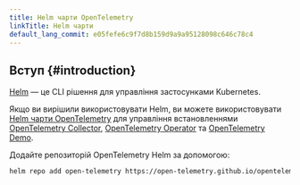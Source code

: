 ```yaml
---
title: Helm чарти OpenTelemetry
linkTitle: Helm чарти
default_lang_commit: e05fefe6c9f7d8b159d9a9a95128098c646c78c4
---
```


## Вступ {#introduction}

[Helm](https://helm.sh/uk/) — це CLI рішення для управління застосунками Kubernetes.

Якщо ви вирішили використовувати Helm, ви можете використовувати [Helm чарти OpenTelemetry](https://github.com/open-telemetry/opentelemetry-helm-charts) для управління встановленнями [OpenTelemetry Collector](/docs/collector), [OpenTelemetry Operator](/docs/platforms/kubernetes/operator) та [OpenTelemetry Demo](/docs/demo).

Додайте репозиторій OpenTelemetry Helm за допомогою:

```sh
helm repo add open-telemetry https://open-telemetry.github.io/opentelemetry-helm-charts
```
